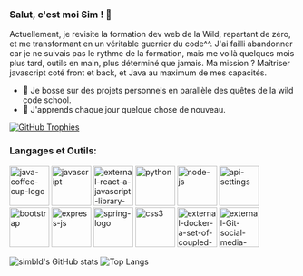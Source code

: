 ### Salut, c'est moi Sim ! 👋

Actuellement, je revisite la formation dev web de la Wild, repartant de zéro, 
et me transformant en un véritable guerrier du code^^. 
J'ai failli abandonner car je ne suivais pas le rythme de la formation, 
mais me voilà quelques mois plus tard, outils en main, plus déterminé que jamais. 
Ma mission ? Maîtriser javascript coté front et back, et Java au maximum de mes capacités.

- 🔭 Je bosse sur des projets personnels en parallèle des quêtes de la wild code school.
- 🌱 J'apprends chaque jour quelque chose de nouveau.

[![GitHub Trophies](https://github-profile-trophy.vercel.app/?username=simbld&no-frame=true&no-bg=true&theme=darkhub&row=1&column=6&margin-w=50&margin-h=50)](https://github.com/ryo-ma/github-profile-trophy)


### Langages et Outils:

<img width="70" height="70" src="https://img.icons8.com/3d-fluency/70/java-coffee-cup-logo.png" alt="java-coffee-cup-logo"/> <img width="70" height="70" src="https://img.icons8.com/arcade/70/javascript.png" alt="javascript"/> <img width="70" height="70" src="https://img.icons8.com/external-tal-revivo-shadow-tal-revivo/70/external-react-a-javascript-library-for-building-user-interfaces-logo-shadow-tal-revivo.png" alt="external-react-a-javascript-library-for-building-user-interfaces-logo-shadow-tal-revivo"/> <img width="70" height="70" src="https://img.icons8.com/3d-fluency/70/python.png" alt="python"/> <img width="70" height="70" src="https://img.icons8.com/fluency/70/node-js.png" alt="node-js"/> <img width="70" height="70" src="https://img.icons8.com/ios-filled/70/api-settings.png" alt="api-settings"/> <img width="70" height="70" src="https://img.icons8.com/plasticine/70/bootstrap.png" alt="bootstrap"/> <img width="70" height="70" src="https://img.icons8.com/officel/70/express-js.png" alt="express-js"/> <img width="70" height="70" src="https://img.icons8.com/office/70/spring-logo.png" alt="spring-logo"/> <img width="70" height="70" src="https://img.icons8.com/plasticine/70/css3.png" alt="css3"/> <img width="70" height="70" src="https://img.icons8.com/external-tal-revivo-color-tal-revivo/80/external-docker-a-set-of-coupled-software-as-a-service-logo-color-tal-revivo.png" alt="external-docker-a-set-of-coupled-software-as-a-service-logo-color-tal-revivo"/> <img width="70" height="70" src="https://img.icons8.com/external-those-icons-lineal-color-those-icons/70/external-Git-social-media-those-icons-lineal-color-those-icons.png" alt="external-Git-social-media-those-icons-lineal-color-those-icons"/>


![simbld's GitHub stats](https://github-readme-stats.vercel.app/api?username=simbld&show_icons=true&theme=radical)      ![Top Langs](https://github-readme-stats.vercel.app/api/top-langs/?username=simbld&layout=compact&theme=radical)

